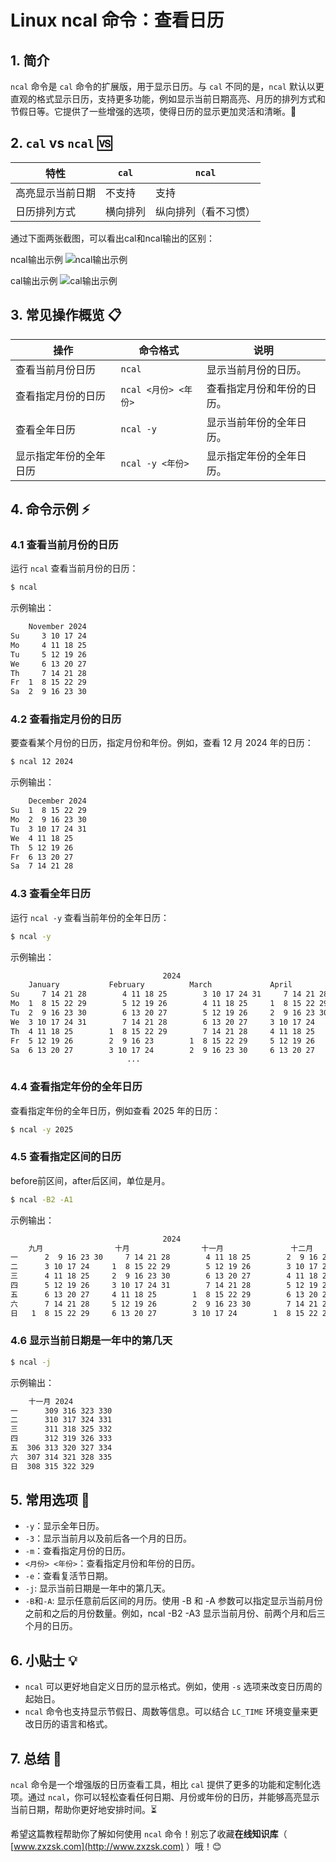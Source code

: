 

# Linux ncal 命令：查看日历 

## 1. 简介

`ncal` 命令是 `cal` 命令的扩展版，用于显示日历。与 `cal` 不同的是，`ncal` 默认以更直观的格式显示日历，支持更多功能，例如显示当前日期高亮、月历的排列方式和节假日等。它提供了一些增强的选项，使得日历的显示更加灵活和清晰。📆

## 2. `cal` vs `ncal` 🆚

| 特性                | `cal`                            | `ncal`                           |
|---------------------|----------------------------------|----------------------------------|
| 高亮显示当前日期    | 不支持                            | 支持     |
| 日历排列方式        | 横向排列           | 纵向排列（看不习惯）   |

通过下面两张截图，可以看出cal和ncal输出的区别：

ncal输出示例
![ncal输出示例](https://img.zxzsk.com/1/Screenshot_20241119_161141.webp)

cal输出示例
![cal输出示例](https://img.zxzsk.com/1/Screenshot_20241119_161510.webp)

## 3. 常见操作概览 📋

| 操作                       | 命令格式                          | 说明                               |
|----------------------------|-----------------------------------|------------------------------------|
| 查看当前月份日历           | `ncal`                            | 显示当前月份的日历。               |
| 查看指定月份的日历         | `ncal <月份> <年份>`              | 查看指定月份和年份的日历。         |
| 查看全年日历               | `ncal -y`                         | 显示当前年份的全年日历。           |
| 显示指定年份的全年日历     | `ncal -y <年份>`                  | 显示指定年份的全年日历。           |


## 4. 命令示例 ⚡

### 4.1 查看当前月份的日历

运行 `ncal` 查看当前月份的日历：

```bash
$ ncal
```

示例输出：

```bash
    November 2024     
Su     3 10 17 24   
Mo     4 11 18 25   
Tu     5 12 19 26   
We     6 13 20 27   
Th     7 14 21 28   
Fr  1  8 15 22 29   
Sa  2  9 16 23 30 
```

### 4.2 查看指定月份的日历

要查看某个月份的日历，指定月份和年份。例如，查看 12 月 2024 年的日历：

```bash
$ ncal 12 2024
```

示例输出：

```bash
    December 2024     
Su  1  8 15 22 29   
Mo  2  9 16 23 30   
Tu  3 10 17 24 31   
We  4 11 18 25      
Th  5 12 19 26      
Fr  6 13 20 27      
Sa  7 14 21 28 
```

### 4.3 查看全年日历

运行 `ncal -y` 查看当前年份的全年日历：

```bash
$ ncal -y
```

示例输出：

```bash
                                  2024
    January           February          March             April             
Su     7 14 21 28        4 11 18 25        3 10 17 24 31     7 14 21 28   
Mo  1  8 15 22 29        5 12 19 26        4 11 18 25     1  8 15 22 29   
Tu  2  9 16 23 30        6 13 20 27        5 12 19 26     2  9 16 23 30   
We  3 10 17 24 31        7 14 21 28        6 13 20 27     3 10 17 24      
Th  4 11 18 25        1  8 15 22 29        7 14 21 28     4 11 18 25      
Fr  5 12 19 26        2  9 16 23        1  8 15 22 29     5 12 19 26      
Sa  6 13 20 27        3 10 17 24        2  9 16 23 30     6 13 20 27      
                          ...
```

### 4.4 查看指定年份的全年日历

查看指定年份的全年日历，例如查看 2025 年的日历：

```bash
$ ncal -y 2025
```
### 4.5 查看指定区间的日历

before前区间，after后区间，单位是月。

```bash
$ ncal -B2 -A1
```

示例输出：

```bash
                                  2024
    九月                十月                十一月               十二月               
一      2  9 16 23 30     7 14 21 28        4 11 18 25        2  9 16 23 30
二      3 10 17 24     1  8 15 22 29        5 12 19 26        3 10 17 24 31
三      4 11 18 25     2  9 16 23 30        6 13 20 27        4 11 18 25   
四      5 12 19 26     3 10 17 24 31        7 14 21 28        5 12 19 26   
五      6 13 20 27     4 11 18 25        1  8 15 22 29        6 13 20 27   
六      7 14 21 28     5 12 19 26        2  9 16 23 30        7 14 21 28   
日   1  8 15 22 29     6 13 20 27        3 10 17 24        1  8 15 22 29 
```

### 4.6 显示当前日期是一年中的第几天

```bash
$ ncal -j
```

示例输出：

```bash
    十一月 2024                
一      309 316 323 330    
二      310 317 324 331    
三      311 318 325 332    
四      312 319 326 333    
五  306 313 320 327 334    
六  307 314 321 328 335    
日  308 315 322 329 
```

## 5. 常用选项 📝

- `-y`：显示全年日历。
- `-3`：显示当前月以及前后各一个月的日历。
- `-m`：查看指定月份的日历。
- `<月份> <年份>`：查看指定月份和年份的日历。
- `-e`：查看复活节日期。
- `-j`: 显示当前日期是一年中的第几天。
- `-B`和`-A`: 显示任意前后区间的月历。使用 -B 和 -A 参数可以指定显示当前月份之前和之后的月份数量。例如，ncal -B2 -A3 显示当前月份、前两个月和后三个月的日历。

## 6. 小贴士 💡

- `ncal` 可以更好地自定义日历的显示格式。例如，使用 `-s` 选项来改变日历周的起始日。
- `ncal` 命令也支持显示节假日、周数等信息。可以结合 `LC_TIME` 环境变量来更改日历的语言和格式。

## 7. 总结 🎯

`ncal` 命令是一个增强版的日历查看工具，相比 `cal` 提供了更多的功能和定制化选项。通过 `ncal`，你可以轻松查看任何日期、月份或年份的日历，并能够高亮显示当前日期，帮助你更好地安排时间。⏳

希望这篇教程帮助你了解如何使用 `ncal` 命令！别忘了收藏**在线知识库**（ [www.zxzsk.com](http://www.zxzsk.com) ）哦！😊